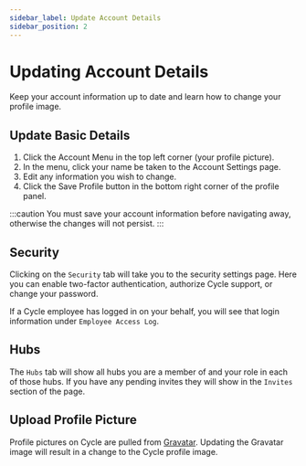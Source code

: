 ```yaml
---
sidebar_label: Update Account Details
sidebar_position: 2
---
```


# Updating Account Details

Keep your account information up to date and learn how to change your profile image.

## Update Basic Details

1. Click the Account Menu in the top left corner (your profile picture).
2. In the menu, click your name be taken to the Account Settings page.
3. Edit any information you wish to change.
4. Click the Save Profile button in the bottom right corner of the profile panel.

:::caution
You must save your account information before navigating away, otherwise the changes will not persist.
:::

## Security

Clicking on the `Security` tab will take you to the security settings page. Here you can enable two-factor authentication, authorize Cycle support, or change your password.

If a Cycle employee has logged in on your behalf, you will see that login information under `Employee Access Log`.

## Hubs

The `Hubs` tab will show all hubs you are a member of and your role in each of those hubs. If you have any pending invites they will show in the `Invites` section of the page.

## Upload Profile Picture

Profile pictures on Cycle are pulled from [Gravatar](https://gravatar.com/). Updating the Gravatar image will result in a change to the Cycle profile image.
